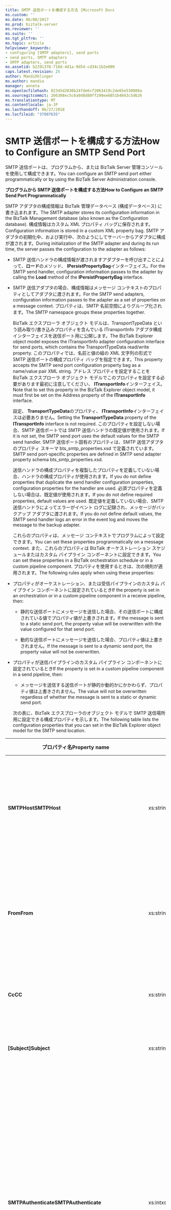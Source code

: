 ```yaml
---
title: SMTP 送信ポートを構成する方法 |Microsoft Docs
ms.custom: ''
ms.date: 06/08/2017
ms.prod: biztalk-server
ms.reviewer: ''
ms.suite: ''
ms.tgt_pltfrm: ''
ms.topic: article
helpviewer_keywords:
- configuring [SMTP adapters], send ports
- send ports, SMTP adapters
- SMTP adapters, send ports
ms.assetid: b2291378-718d-4d1a-9d54-cd34c1b2e000
caps.latest.revision: 25
author: MandiOhlinger
ms.author: mandia
manager: anneta
ms.openlocfilehash: 02345d2036b24fde6cf2063419c24e65e530080a
ms.sourcegitcommit: 266308ec5c6a9d8d80ff298ee6051b4843c5d626
ms.translationtype: MT
ms.contentlocale: ja-JP
ms.lasthandoff: 06/27/2018
ms.locfileid: "37007635"
---
```

# <a name="how-to-configure-an-smtp-send-port"></a><span data-ttu-id="95851-102">SMTP 送信ポートを構成する方法</span><span class="sxs-lookup"><span data-stu-id="95851-102">How to Configure an SMTP Send Port</span></span>
<span data-ttu-id="95851-103">SMTP 送信ポートは、プログラムから、または BizTalk Server 管理コンソールを使用して構成できます。</span><span class="sxs-lookup"><span data-stu-id="95851-103">You can configure an SMTP send port either programmatically or by using the BizTalk Server Administration console.</span></span>  
  
 <span data-ttu-id="95851-104">**プログラムから SMTP 送信ポートを構成する方法**</span><span class="sxs-lookup"><span data-stu-id="95851-104">**How to Configure an SMTP Send Port Programmatically**</span></span>  
  
 <span data-ttu-id="95851-105">SMTP アダプタの構成情報は BizTalk 管理データベース (構成データベース) に書き込まれます。</span><span class="sxs-lookup"><span data-stu-id="95851-105">The SMTP adapter stores its configuration information in the BizTalk Management database (also known as the Configuration database).</span></span> <span data-ttu-id="95851-106">構成情報はカスタム XML プロパティ バッグに保存されます。</span><span class="sxs-lookup"><span data-stu-id="95851-106">Configuration information is stored in a custom XML property bag.</span></span> <span data-ttu-id="95851-107">SMTP アダプタの初期化中、および実行中、次のようにしてサーバーからアダプタに構成が渡されます。</span><span class="sxs-lookup"><span data-stu-id="95851-107">During initialization of the SMTP adapter and during its run time, the server passes the configuration to the adapter as follows:</span></span>  
  
- <span data-ttu-id="95851-108">SMTP 送信ハンドラの構成情報が渡されますアダプターを呼び出すことによって、**ロード**のメソッド、 **IPersistPropertyBag**インターフェイス。</span><span class="sxs-lookup"><span data-stu-id="95851-108">For the SMTP send handler, configuration information passes to the adapter by calling the **Load** method of the **IPersistPropertyBag** interface.</span></span>  
  
- <span data-ttu-id="95851-109">SMTP 送信アダプタの場合、構成情報はメッセージ コンテキストのプロパティとしてアダプタに渡されます。</span><span class="sxs-lookup"><span data-stu-id="95851-109">For the SMTP send adapters, configuration information passes to the adapter as a set of properties on a message context.</span></span> <span data-ttu-id="95851-110">プロパティは、SMTP 名前空間によりグループ化されます。</span><span class="sxs-lookup"><span data-stu-id="95851-110">The SMTP namespace groups these properties together.</span></span>  
  
  <span data-ttu-id="95851-111">BizTalk エクスプローラ オブジェクト モデルは、TransportTypeData という読み取り/書き込みプロパティを含んでいる ITransportInfo アダプタ構成インターフェイスを送信ポート用に公開します。</span><span class="sxs-lookup"><span data-stu-id="95851-111">The BizTalk Explorer object model exposes the ITransportInfo adapter configuration interface for send ports, which contains the TransportTypeData read/write property.</span></span> <span data-ttu-id="95851-112">このプロパティでは、名前と値の組の XML 文字列の形式で SMTP 送信ポートの構成プロパティ バッグを指定できます。</span><span class="sxs-lookup"><span data-stu-id="95851-112">This property accepts the SMTP send port configuration property bag as a name/value pair XML string.</span></span> <span data-ttu-id="95851-113">アドレス プロパティを設定することを BizTalk エクスプローラ オブジェクト モデルでこのプロパティを設定する必要があります最初に注意してください、 **ITransportInfo**インターフェイス。</span><span class="sxs-lookup"><span data-stu-id="95851-113">Note that to set this property in the BizTalk Explorer object model, it must first be set on the Address property of the **ITransportInfo** interface.</span></span>  
  
  <span data-ttu-id="95851-114">設定、 **TransportTypeData**のプロパティ、 **ITransportInfo**インターフェイスは必要ありません。</span><span class="sxs-lookup"><span data-stu-id="95851-114">Setting the **TransportTypeData** property of the **ITransportInfo** interface is not required.</span></span> <span data-ttu-id="95851-115">このプロパティを設定しない場合、SMTP 送信ポートでは SMTP 送信ハンドラの既定値が使用されます。</span><span class="sxs-lookup"><span data-stu-id="95851-115">If it is not set, the SMTP send port uses the default values for the SMTP send handler.</span></span> <span data-ttu-id="95851-116">SMTP 送信ポート固有のプロパティは、SMTP 送信アダプタのプロパティ スキーマ bts_smtp_properties.xsd で定義されています。</span><span class="sxs-lookup"><span data-stu-id="95851-116">SMTP send port-specific properties are defined in SMTP send adapter property schema bts_smtp_properties.xsd.</span></span>  
  
  <span data-ttu-id="95851-117">送信ハンドラの構成プロパティを複製したプロパティを定義していない場合、ハンドラの構成プロパティが使用されます。</span><span class="sxs-lookup"><span data-stu-id="95851-117">If you do not define properties that duplicate the send handler configuration properties, configuration properties for the handler are used.</span></span> <span data-ttu-id="95851-118">必須プロパティを定義しない場合は、既定値が使用されます。</span><span class="sxs-lookup"><span data-stu-id="95851-118">If you do not define required properties, default values are used.</span></span> <span data-ttu-id="95851-119">既定値を定義していない場合、SMTP 送信ハンドラによってエラーがイベント ログに記録され、メッセージがバックアップ アダプタに渡されます。</span><span class="sxs-lookup"><span data-stu-id="95851-119">If you do not define default values, the SMTP send handler logs an error in the event log and moves the message to the backup adapter.</span></span>  
  
  <span data-ttu-id="95851-120">これらのプロパティは、メッセージ コンテキストでプログラムによって設定できます。</span><span class="sxs-lookup"><span data-stu-id="95851-120">You can set these properties programmatically on a message context.</span></span> <span data-ttu-id="95851-121">また、これらのプロパティは BizTalk オーケストレーション スケジュールまたはカスタム パイプライン コンポーネントに設定できます。</span><span class="sxs-lookup"><span data-stu-id="95851-121">You can set these properties in a BizTalk orchestration schedule or in a custom pipeline component.</span></span> <span data-ttu-id="95851-122">プロパティを使用するときは、次の規則が適用されます。</span><span class="sxs-lookup"><span data-stu-id="95851-122">The following rules apply when using these properties:</span></span>  
  
- <span data-ttu-id="95851-123">プロパティがオーケストレーション、または受信パイプラインのカスタム パイプライン コンポーネントに設定されているとき</span><span class="sxs-lookup"><span data-stu-id="95851-123">If the property is set in an orchestration or in a custom pipeline component in a receive pipeline, then:</span></span>  
  
  -   <span data-ttu-id="95851-124">静的な送信ポートにメッセージを送信した場合、その送信ポートに構成されている値でプロパティ値が上書きされます。</span><span class="sxs-lookup"><span data-stu-id="95851-124">If the message is sent to a static send port, the property value will be overwritten with the value configured for that send port.</span></span>  
  
  -   <span data-ttu-id="95851-125">動的な送信ポートにメッセージを送信した場合、プロパティ値は上書きされません。</span><span class="sxs-lookup"><span data-stu-id="95851-125">If the message is sent to a dynamic send port, the property value will not be overwritten.</span></span>  
  
- <span data-ttu-id="95851-126">プロパティが送信パイプラインのカスタム パイプライン コンポーネントに設定されているとき</span><span class="sxs-lookup"><span data-stu-id="95851-126">If the property is set in a custom pipeline component in a send pipeline, then:</span></span>  
  
  -   <span data-ttu-id="95851-127">メッセージを送信する送信ポートが静的か動的かにかかわらず、プロパティ値は上書きされません。</span><span class="sxs-lookup"><span data-stu-id="95851-127">The value will not be overwritten regardless of whether the message is sent to a static or dynamic send port.</span></span>  
  
  <span data-ttu-id="95851-128">次の表に、BizTalk エクスプローラのオブジェクト モデルで SMTP 送信場所用に設定できる構成プロパティを示します。</span><span class="sxs-lookup"><span data-stu-id="95851-128">The following table lists the configuration properties that you can set in the BizTalk Explorer object model for the SMTP send location.</span></span>  
  
|<span data-ttu-id="95851-129">プロパティ名</span><span class="sxs-lookup"><span data-stu-id="95851-129">Property name</span></span>|<span data-ttu-id="95851-130">型</span><span class="sxs-lookup"><span data-stu-id="95851-130">Type</span></span>|<span data-ttu-id="95851-131">説明</span><span class="sxs-lookup"><span data-stu-id="95851-131">Description</span></span>|<span data-ttu-id="95851-132">制限</span><span class="sxs-lookup"><span data-stu-id="95851-132">Restrictions</span></span>|<span data-ttu-id="95851-133">コメント</span><span class="sxs-lookup"><span data-stu-id="95851-133">Comments</span></span>|  
|-------------------|----------|-----------------|------------------|--------------|  
|<span data-ttu-id="95851-134">**SMTPHost**</span><span class="sxs-lookup"><span data-stu-id="95851-134">**SMTPHost**</span></span>|<span data-ttu-id="95851-135">xs:string</span><span class="sxs-lookup"><span data-stu-id="95851-135">xs:string</span></span>|<span data-ttu-id="95851-136">メッセージの送信に使用する SMTP サーバー。</span><span class="sxs-lookup"><span data-stu-id="95851-136">SMTP server used to send messages.</span></span>|<span data-ttu-id="95851-137">最大長: 256</span><span class="sxs-lookup"><span data-stu-id="95851-137">Maximum length: 256</span></span>|<span data-ttu-id="95851-138">既定値: 空です。</span><span class="sxs-lookup"><span data-stu-id="95851-138">Default value: Empty.</span></span><br /><br /> <span data-ttu-id="95851-139">既定値を指定すると、ハンドラの構成値が SMTP 送信ポートで使用されます。</span><span class="sxs-lookup"><span data-stu-id="95851-139">The default value indicates that the SMTP send port will use the configuration values for the handler.</span></span>|  
|<span data-ttu-id="95851-140">**From**</span><span class="sxs-lookup"><span data-stu-id="95851-140">**From**</span></span>|<span data-ttu-id="95851-141">xs:string</span><span class="sxs-lookup"><span data-stu-id="95851-141">xs:string</span></span>|<span data-ttu-id="95851-142">電子メール アドレス、SMTP 送信ポートを配置して、SMTP**から**ヘッダー。</span><span class="sxs-lookup"><span data-stu-id="95851-142">The e-mail address that the SMTP send port places on the SMTP **From** header.</span></span>|<span data-ttu-id="95851-143">最大長: 256</span><span class="sxs-lookup"><span data-stu-id="95851-143">Maximum length: 256</span></span>|<span data-ttu-id="95851-144">既定値: 空です。</span><span class="sxs-lookup"><span data-stu-id="95851-144">Default value: Empty.</span></span><br /><br /> <span data-ttu-id="95851-145">既定値を指定すると、ハンドラの構成値が SMTP 送信ポートで使用されます。</span><span class="sxs-lookup"><span data-stu-id="95851-145">The default value indicates that the SMTP send port will use the configuration values for the handler.</span></span>|  
|<span data-ttu-id="95851-146">**Cc**</span><span class="sxs-lookup"><span data-stu-id="95851-146">**CC**</span></span>|<span data-ttu-id="95851-147">xs:string</span><span class="sxs-lookup"><span data-stu-id="95851-147">xs:string</span></span>|<span data-ttu-id="95851-148">メッセージのコピーを送信する電子メール アドレス。</span><span class="sxs-lookup"><span data-stu-id="95851-148">E-mail address where a copy of the message will be sent.</span></span>|<span data-ttu-id="95851-149">最大長: 1024</span><span class="sxs-lookup"><span data-stu-id="95851-149">Maximum length: 1024</span></span>|<span data-ttu-id="95851-150">既定値: 空</span><span class="sxs-lookup"><span data-stu-id="95851-150">Default value: Empty</span></span><br /><br /> <span data-ttu-id="95851-151">複数の電子メール アドレスを指定できます。</span><span class="sxs-lookup"><span data-stu-id="95851-151">You can list several e-mail addresses.</span></span>|  
|<span data-ttu-id="95851-152">**[Subject]**</span><span class="sxs-lookup"><span data-stu-id="95851-152">**Subject**</span></span>|<span data-ttu-id="95851-153">xs:string</span><span class="sxs-lookup"><span data-stu-id="95851-153">xs:string</span></span>|<span data-ttu-id="95851-154">メッセージの件名ヘッダー。</span><span class="sxs-lookup"><span data-stu-id="95851-154">Subject header for the messages.</span></span>|<span data-ttu-id="95851-155">最小長: 0</span><span class="sxs-lookup"><span data-stu-id="95851-155">Minimum length: 0</span></span><br /><br /> <span data-ttu-id="95851-156">最大長: 256</span><span class="sxs-lookup"><span data-stu-id="95851-156">Maximum length: 256</span></span>|<span data-ttu-id="95851-157">既定値: %messageid% します。</span><span class="sxs-lookup"><span data-stu-id="95851-157">Default value:  %MessageID%.</span></span>|  
|<span data-ttu-id="95851-158">**SMTPAuthenticate**</span><span class="sxs-lookup"><span data-stu-id="95851-158">**SMTPAuthenticate**</span></span>|<span data-ttu-id="95851-159">xs:int</span><span class="sxs-lookup"><span data-stu-id="95851-159">xs:int</span></span>|<span data-ttu-id="95851-160">使用する認証の種類。</span><span class="sxs-lookup"><span data-stu-id="95851-160">Type of authentication to use.</span></span>|<span data-ttu-id="95851-161">なし</span><span class="sxs-lookup"><span data-stu-id="95851-161">None</span></span>|<span data-ttu-id="95851-162">有効な値:</span><span class="sxs-lookup"><span data-stu-id="95851-162">Valid values:</span></span><br /><br /> <span data-ttu-id="95851-163">-0 - 認証なし</span><span class="sxs-lookup"><span data-stu-id="95851-163">-   0 - No authentication</span></span><br /><span data-ttu-id="95851-164">-1 - 基本認証</span><span class="sxs-lookup"><span data-stu-id="95851-164">-   1- Basic authentication</span></span><br /><span data-ttu-id="95851-165">-2 - プロセス アカウント (NTLM)</span><span class="sxs-lookup"><span data-stu-id="95851-165">-   2 - Process account (NTLM)</span></span><br /><br /> <span data-ttu-id="95851-166">既定値を指定すると、ハンドラの構成値が SMTP 送信ポートで使用されます。</span><span class="sxs-lookup"><span data-stu-id="95851-166">The default value indicates that the SMTP send port will use the configuration values for the handler.</span></span> <span data-ttu-id="95851-167">既定値を適用するには、TransportTypeData プロパティを設定するときに、このプロパティをプロパティ バッグから削除します。</span><span class="sxs-lookup"><span data-stu-id="95851-167">To apply the default value, omit this property from the property bag when setting the TransportTypeData property.</span></span>|  
|<span data-ttu-id="95851-168">**UserName**</span><span class="sxs-lookup"><span data-stu-id="95851-168">**UserName**</span></span>|<span data-ttu-id="95851-169">xs:string</span><span class="sxs-lookup"><span data-stu-id="95851-169">xs:string</span></span>|<span data-ttu-id="95851-170">SMTP サーバーで認証に使用するユーザー名。</span><span class="sxs-lookup"><span data-stu-id="95851-170">User name to use for authentication with the SMTP server.</span></span>|<span data-ttu-id="95851-171">最小長: 0</span><span class="sxs-lookup"><span data-stu-id="95851-171">Minimum length: 0</span></span><br /><br /> <span data-ttu-id="95851-172">最大長: 256</span><span class="sxs-lookup"><span data-stu-id="95851-172">Maximum length: 256</span></span>|<span data-ttu-id="95851-173">既定値: 空</span><span class="sxs-lookup"><span data-stu-id="95851-173">Default value: Empty</span></span><br /><br /> <span data-ttu-id="95851-174">場合、値が必要**SMTPAuthenticate**が 1 (基本認証)。</span><span class="sxs-lookup"><span data-stu-id="95851-174">Requires a value if **SMTPAuthenticate** is equal to 1 (Basic authentication).</span></span>|  
|<span data-ttu-id="95851-175">**Password**</span><span class="sxs-lookup"><span data-stu-id="95851-175">**Password**</span></span>|<span data-ttu-id="95851-176">xs:string</span><span class="sxs-lookup"><span data-stu-id="95851-176">xs:string</span></span>|<span data-ttu-id="95851-177">SMTP サーバーでの認証に使用するユーザーのパスワード。</span><span class="sxs-lookup"><span data-stu-id="95851-177">User password for authentication with the SMTP server.</span></span>|<span data-ttu-id="95851-178">最小長: 0</span><span class="sxs-lookup"><span data-stu-id="95851-178">Minimum length: 0</span></span><br /><br /> <span data-ttu-id="95851-179">最大長: 256</span><span class="sxs-lookup"><span data-stu-id="95851-179">Maximum length: 256</span></span>|<span data-ttu-id="95851-180">既定値: 空</span><span class="sxs-lookup"><span data-stu-id="95851-180">Default value: Empty</span></span><br /><br /> <span data-ttu-id="95851-181">場合、値が必要**SMTPAuthenticate**が 1 (基本認証)。</span><span class="sxs-lookup"><span data-stu-id="95851-181">Requires a value if **SMTPAuthenticate** is equal to 1 (Basic authentication).</span></span>|  
|<span data-ttu-id="95851-182">**ReadReceipt**</span><span class="sxs-lookup"><span data-stu-id="95851-182">**ReadReceipt**</span></span>|<span data-ttu-id="95851-183">xs:boolean</span><span class="sxs-lookup"><span data-stu-id="95851-183">xs:boolean</span></span>|<span data-ttu-id="95851-184">この送信ポートからのメッセージに対して開封確認メッセージを要求します。</span><span class="sxs-lookup"><span data-stu-id="95851-184">Requests a read receipt for the messages from this send port.</span></span>|<span data-ttu-id="95851-185">なし</span><span class="sxs-lookup"><span data-stu-id="95851-185">None</span></span>|<span data-ttu-id="95851-186">既定値: False</span><span class="sxs-lookup"><span data-stu-id="95851-186">Default value: False</span></span>|  
|<span data-ttu-id="95851-187">**DeliveryReceipt**</span><span class="sxs-lookup"><span data-stu-id="95851-187">**DeliveryReceipt**</span></span>|<span data-ttu-id="95851-188">xs:boolean</span><span class="sxs-lookup"><span data-stu-id="95851-188">xs:boolean</span></span>|<span data-ttu-id="95851-189">この送信ポートからのメッセージに対して配信確認メッセージを要求します。</span><span class="sxs-lookup"><span data-stu-id="95851-189">Requests a delivery receipt for the messages from this send port.</span></span>|<span data-ttu-id="95851-190">なし</span><span class="sxs-lookup"><span data-stu-id="95851-190">None</span></span>|<span data-ttu-id="95851-191">既定値: False</span><span class="sxs-lookup"><span data-stu-id="95851-191">Default value: False</span></span>|  
|<span data-ttu-id="95851-192">**EmailBodyText**</span><span class="sxs-lookup"><span data-stu-id="95851-192">**EmailBodyText**</span></span>|<span data-ttu-id="95851-193">xs:string</span><span class="sxs-lookup"><span data-stu-id="95851-193">xs:string</span></span>|<span data-ttu-id="95851-194">送信する電子メールの本文に使用するテキストを指定します。</span><span class="sxs-lookup"><span data-stu-id="95851-194">Specify text to be used for the body of the e-mail being sent.</span></span>|<span data-ttu-id="95851-195">最大長: 64 kb</span><span class="sxs-lookup"><span data-stu-id="95851-195">Maximum length: 64 kb</span></span>|<span data-ttu-id="95851-196">既定値: 空</span><span class="sxs-lookup"><span data-stu-id="95851-196">Default value: Empty</span></span>|  
|<span data-ttu-id="95851-197">**EmailBodyTextCharset**</span><span class="sxs-lookup"><span data-stu-id="95851-197">**EmailBodyTextCharset**</span></span>|<span data-ttu-id="95851-198">xs:string</span><span class="sxs-lookup"><span data-stu-id="95851-198">xs:string</span></span>|<span data-ttu-id="95851-199">ときに送信する電子メールの本文のエンコードを使用する文字セットの指定、 **EmailBodyText**オプションを使用します。</span><span class="sxs-lookup"><span data-stu-id="95851-199">Specify the character set to use for encoding the body of the e-mail being sent when the **EmailBodyText** option is used.</span></span> <span data-ttu-id="95851-200">SMTP アダプタは、変換、 **EmailBodyText**文字で指定されたセットに**EmailBodyTextCharset**します。</span><span class="sxs-lookup"><span data-stu-id="95851-200">The SMTP adapter will convert the **EmailBodyText** to the character set specified by **EmailBodyTextCharset**.</span></span>|<span data-ttu-id="95851-201">なし</span><span class="sxs-lookup"><span data-stu-id="95851-201">None</span></span>|<span data-ttu-id="95851-202">既定値: なし。</span><span class="sxs-lookup"><span data-stu-id="95851-202">Default value: None.</span></span> <span data-ttu-id="95851-203">明示的に値を設定する必要があります (UTF-8 など)。</span><span class="sxs-lookup"><span data-stu-id="95851-203">You must explicitly set the value, for example, to UTF-8.</span></span><br /><br /> <span data-ttu-id="95851-204">値を設定しなかった場合、エラー (後述) が発生します。</span><span class="sxs-lookup"><span data-stu-id="95851-204">If you don't set a value, you may see the error shown at the end of this topic.</span></span>|  
|<span data-ttu-id="95851-205">**EmailBodyFile**</span><span class="sxs-lookup"><span data-stu-id="95851-205">**EmailBodyFile**</span></span>|<span data-ttu-id="95851-206">xs:string</span><span class="sxs-lookup"><span data-stu-id="95851-206">xs:string</span></span>|<span data-ttu-id="95851-207">ファイルの内容が送信される電子メールやファイルへの完全パスの本文に使用されることを指定します。</span><span class="sxs-lookup"><span data-stu-id="95851-207">Specifies that the contents of a file will be used for the body of the e-mail being sent and the full path to the file.</span></span> <span data-ttu-id="95851-208">このパスは、実行時に SMTP アダプターのホストからアクセスできる必要があります。</span><span class="sxs-lookup"><span data-stu-id="95851-208">This path must be accessible to the host for the SMTP adapter at run time.</span></span>|<span data-ttu-id="95851-209">パスの最大長: 256 文字</span><span class="sxs-lookup"><span data-stu-id="95851-209">Maximum path length: 256 characters</span></span>|<span data-ttu-id="95851-210">既定値: 空</span><span class="sxs-lookup"><span data-stu-id="95851-210">Default value: Empty</span></span>|  
|<span data-ttu-id="95851-211">**EmailBodyFileCharset**</span><span class="sxs-lookup"><span data-stu-id="95851-211">**EmailBodyFileCharset**</span></span>|<span data-ttu-id="95851-212">xs:string</span><span class="sxs-lookup"><span data-stu-id="95851-212">xs:string</span></span>|<span data-ttu-id="95851-213">場合に送信する電子メールの本文のエンコードを使用する文字セットの指定、 **EmailBodyFile**プロパティを設定します。</span><span class="sxs-lookup"><span data-stu-id="95851-213">Specify the character set to use for encoding the body of the e-mail being sent if the **EmailBodyFile** property is set.</span></span> <span data-ttu-id="95851-214">SMTP アダプターではファイルの変換は行われません。ファイルはこの文字セットであらかじめエンコードされている必要があります。</span><span class="sxs-lookup"><span data-stu-id="95851-214">The SMTP adapter will not perform any conversion on the file; the file must already be encoded in this character set.</span></span> <span data-ttu-id="95851-215">ファイルにバイト オーダー マーク (BOM) が含まれている場合は、SMTP アダプターで削除されます。</span><span class="sxs-lookup"><span data-stu-id="95851-215">If the file has a Byte-Order-Mark (BOM), the SMTP adapter will remove it.</span></span>|<span data-ttu-id="95851-216">なし</span><span class="sxs-lookup"><span data-stu-id="95851-216">None</span></span>|<span data-ttu-id="95851-217">既定値: utf-8 (65001)</span><span class="sxs-lookup"><span data-stu-id="95851-217">Default value: UTF-8 (65001)</span></span>|  
|<span data-ttu-id="95851-218">**[Attachments]**</span><span class="sxs-lookup"><span data-stu-id="95851-218">**Attachments**</span></span>|<span data-ttu-id="95851-219">xs:string</span><span class="sxs-lookup"><span data-stu-id="95851-219">xs:string</span></span>|<span data-ttu-id="95851-220">電子メール メッセージにファイルを添付することと、添付するファイルへの完全パスを指定します。</span><span class="sxs-lookup"><span data-stu-id="95851-220">Specifies that a file or files will be attached to the e-mail message and the full path to the file or files.</span></span> <span data-ttu-id="95851-221">指定されたパスは、実行時に SMTP アダプターのホストからアクセスできる必要があります。</span><span class="sxs-lookup"><span data-stu-id="95851-221">The specified path or paths must be accessible to the host for the SMTP adapter at run time.</span></span>|<span data-ttu-id="95851-222">パスの最大長: 256 文字</span><span class="sxs-lookup"><span data-stu-id="95851-222">Maximum path length: 256 characters</span></span>|<span data-ttu-id="95851-223">既定値: 空</span><span class="sxs-lookup"><span data-stu-id="95851-223">Default value: Empty</span></span>|  
|<span data-ttu-id="95851-224">**MessagePartsAttachments**</span><span class="sxs-lookup"><span data-stu-id="95851-224">**MessagePartsAttachments**</span></span>|<span data-ttu-id="95851-225">xs:int</span><span class="sxs-lookup"><span data-stu-id="95851-225">xs:int</span></span>|<span data-ttu-id="95851-226">BizTalk メッセージ部分を電子メールのメッセージに添付する方法を指定します。</span><span class="sxs-lookup"><span data-stu-id="95851-226">Specify how BizTalk message parts are attached to the e-mail message</span></span>|<span data-ttu-id="95851-227">なし</span><span class="sxs-lookup"><span data-stu-id="95851-227">None</span></span>|<span data-ttu-id="95851-228">有効な値:</span><span class="sxs-lookup"><span data-stu-id="95851-228">Valid values:</span></span><br /><br /> <span data-ttu-id="95851-229">-0 - いいえ BizTalk メッセージ部分は、添付ファイルとして使用されます。</span><span class="sxs-lookup"><span data-stu-id="95851-229">-   0 - No BizTalk message parts will be used as attachments.</span></span><br /><span data-ttu-id="95851-230">-1 - BizTalk メッセージのボディ部が電子メールの添付ファイルとして送信されます。</span><span class="sxs-lookup"><span data-stu-id="95851-230">-   1- The BizTalk message body part is sent as an e-mail attachment.</span></span> <span data-ttu-id="95851-231">ここで、 **EmailBodyFile**または**EmailBodyText**プロパティを指定する必要があります。</span><span class="sxs-lookup"><span data-stu-id="95851-231">In this case, the **EmailBodyFile** or **EmailBodyText** properties should be specified.</span></span> <span data-ttu-id="95851-232">どちらのプロパティも指定しない場合、BizTalk メッセージのボディ部が電子メールの添付ファイルではなく本文として送信されます。</span><span class="sxs-lookup"><span data-stu-id="95851-232">If neither of these properties are specified, the BizTalk message body part is sent as the e-mail body instead of as an attachment.</span></span><br /><span data-ttu-id="95851-233">-2 - すべての部分は、添付ファイルとして送信されます。</span><span class="sxs-lookup"><span data-stu-id="95851-233">-   2 - All parts are sent as attachments.</span></span> <span data-ttu-id="95851-234">ただし場合、 **EmailBodyText**または**EmailBodyFile**が指定されていない BizTalk メッセージのボディ部が電子メールの本文として送信され、他の部分が添付ファイルとして送信されます。</span><span class="sxs-lookup"><span data-stu-id="95851-234">However, if **EmailBodyText** or **EmailBodyFile** are not specified, then the BizTalk message body part is sent as the e-mail body and other parts are sent as attachments.</span></span><br /><br /> <span data-ttu-id="95851-235">既定値: 0</span><span class="sxs-lookup"><span data-stu-id="95851-235">Default value: 0</span></span>|  
|<span data-ttu-id="95851-236">**ReplyBy**</span><span class="sxs-lookup"><span data-stu-id="95851-236">**ReplyBy**</span></span>|<span data-ttu-id="95851-237">xs:dateTime</span><span class="sxs-lookup"><span data-stu-id="95851-237">xs:dateTime</span></span>|<span data-ttu-id="95851-238">設定、 **Reply-by**ヘッダー フィールドで指定の値を持つメッセージを送信します。</span><span class="sxs-lookup"><span data-stu-id="95851-238">Populates the **Reply-By** header field in the outgoing message with the specified value.</span></span>|<span data-ttu-id="95851-239">このプロパティは、送信ポートのプロパティ ページでは設定できません。</span><span class="sxs-lookup"><span data-stu-id="95851-239">This property cannot be set on the send port property page.</span></span> <span data-ttu-id="95851-240">パイプラインまたはオーケストレーションから設定できます。</span><span class="sxs-lookup"><span data-stu-id="95851-240">This property can be set from a pipeline or an orchestration.</span></span>|<span data-ttu-id="95851-241">既定値: 空</span><span class="sxs-lookup"><span data-stu-id="95851-241">Default value: Empty</span></span>|  
  
 <span data-ttu-id="95851-242">次のコード例は、上記のプロパティの設定に使用する XML 文字列の形式を示しています。</span><span class="sxs-lookup"><span data-stu-id="95851-242">The following code shows the format of the XML string to use to set these properties:</span></span>  
  
```  
<CustomProps>  
   <DeliveryReceipt vt="11">-1</DeliveryReceipt  
   <SMTPHost vt="8">sfdsadf</SMTPHost>  
   <Subject vt="8">Some subject</Subject>  
   <From vt="8">username@domain.com</From>  
   <SMTPAuthenticate vt="19">2</SMTPAuthenticate>  
   <ReadReceipt vt="11">-1</ReadReceipt>  
</CustomProps>  
```  
  
 <span data-ttu-id="95851-243">**BizTalk Server 管理コンソールで、SMTP 送信ポートを構成する方法**</span><span class="sxs-lookup"><span data-stu-id="95851-243">**How to Configure an SMTP Send Port with the BizTalk Server Administration Console**</span></span>  
  
 <span data-ttu-id="95851-244">BizTalk Server 管理コンソールで、SMTP 送信ポート アダプタの変数を設定できます。</span><span class="sxs-lookup"><span data-stu-id="95851-244">You can set SMTP send port adapter variables in the BizTalk Server Administration Console.</span></span> <span data-ttu-id="95851-245">プロパティが送信ポートに設定されていない場合は、BizTalk Server 管理コンソールで設定した既定の送信ハンドラの値が使用されます。</span><span class="sxs-lookup"><span data-stu-id="95851-245">If properties are not set for the send port, the default send handler values set in the BizTalk Server Administration Console are used.</span></span>  
  
 <span data-ttu-id="95851-246">BizTalk Server 管理コンソールを使用して SMTP 送信ポートを構成するには、次の操作を行います。</span><span class="sxs-lookup"><span data-stu-id="95851-246">To configure an SMTP send port with the BizTalk Server Administration console, use the following procedure.</span></span>  
  
### <a name="to-configure-variables-for-an-smtp-send-port"></a><span data-ttu-id="95851-247">SMTP 送信ポートの変数を構成するには</span><span class="sxs-lookup"><span data-stu-id="95851-247">To configure variables for an SMTP send port</span></span>  
  
1.  <span data-ttu-id="95851-248">BizTalk Server 管理コンソールで、新しい送信ポートを作成するか、既存の送信ポートをダブルクリックして変更します。</span><span class="sxs-lookup"><span data-stu-id="95851-248">In the BizTalk Server Administration Console, create a new send port or double-click an existing send port to modify it.</span></span> <span data-ttu-id="95851-249">詳細については、[送信ポートを作成する方法](../core/how-to-create-a-send-port2.md)を参照してください。</span><span class="sxs-lookup"><span data-stu-id="95851-249">For more information, see [How to Create a Send Port](../core/how-to-create-a-send-port2.md).</span></span> <span data-ttu-id="95851-250">すべての送信ポートのオプションを構成し、指定**SMTP**の**型**オプション、**トランスポート**のセクション、**全般**タブ。</span><span class="sxs-lookup"><span data-stu-id="95851-250">Configure all of the send port options and specify **SMTP** for the **Type** option in the **Transport** section of the **General** tab.</span></span>  
  
2.  <span data-ttu-id="95851-251">**全般** タブで、**トランスポート**セクションで、横に**型**、 をクリックして**構成**します。</span><span class="sxs-lookup"><span data-stu-id="95851-251">On the **General** tab, in the **Transport** section, next to **Type**, click **Configure**.</span></span>  
  
3.  <span data-ttu-id="95851-252">**SMTP トランスポートのプロパティ** ダイアログ ボックスの 、**全般** タブで、次の操作を行います。</span><span class="sxs-lookup"><span data-stu-id="95851-252">In the **SMTP Transport Properties** dialog box, on the **General** tab, do the following:</span></span>  
  
    |<span data-ttu-id="95851-253">プロパティ</span><span class="sxs-lookup"><span data-stu-id="95851-253">Use this</span></span>|<span data-ttu-id="95851-254">目的</span><span class="sxs-lookup"><span data-stu-id="95851-254">To do this</span></span>|  
    |--------------|----------------|  
    |<span data-ttu-id="95851-255">**変換先**</span><span class="sxs-lookup"><span data-stu-id="95851-255">**To**</span></span>|<span data-ttu-id="95851-256">必須。</span><span class="sxs-lookup"><span data-stu-id="95851-256">Required.</span></span> <span data-ttu-id="95851-257">メッセージ送信先の電子メール アドレスを指定します。</span><span class="sxs-lookup"><span data-stu-id="95851-257">Specify the e-mail address for where to send messages.</span></span><br /><br /> <span data-ttu-id="95851-258">複数のアドレスを指定できます。</span><span class="sxs-lookup"><span data-stu-id="95851-258">You can specify more than one address.</span></span><br /><br /> <span data-ttu-id="95851-259">最大長: 256</span><span class="sxs-lookup"><span data-stu-id="95851-259">Maximum length: 256</span></span><br /><br /> <span data-ttu-id="95851-260">このプロパティの詳細については、[SMTP の To プロパティに関する制限事項](../core/restrictions-on-the-smtp-to-property.md)を参照してください。</span><span class="sxs-lookup"><span data-stu-id="95851-260">For more information about this property, see [Restrictions on the SMTP To Property](../core/restrictions-on-the-smtp-to-property.md).</span></span>|  
    |<span data-ttu-id="95851-261">**Cc**</span><span class="sxs-lookup"><span data-stu-id="95851-261">**CC**</span></span>|<span data-ttu-id="95851-262">メッセージのカーボン コピーを送信する電子メール アドレスを指定します。</span><span class="sxs-lookup"><span data-stu-id="95851-262">Specify the e-mail address to send the carbon copy of the message.</span></span><br /><br /> <span data-ttu-id="95851-263">複数のアドレスを指定できます。</span><span class="sxs-lookup"><span data-stu-id="95851-263">You can specify more than one address.</span></span><br /><br /> <span data-ttu-id="95851-264">最大長: 1024</span><span class="sxs-lookup"><span data-stu-id="95851-264">Maximum length: 1024</span></span>|  
    |<span data-ttu-id="95851-265">**[Subject]**</span><span class="sxs-lookup"><span data-stu-id="95851-265">**Subject**</span></span>|<span data-ttu-id="95851-266">メッセージの件名ヘッダーを指定します。</span><span class="sxs-lookup"><span data-stu-id="95851-266">Specify the subject header for the message.</span></span><br /><br /> <span data-ttu-id="95851-267">最小長: 0</span><span class="sxs-lookup"><span data-stu-id="95851-267">Minimum length: 0</span></span><br /><br /> <span data-ttu-id="95851-268">最大長: 256</span><span class="sxs-lookup"><span data-stu-id="95851-268">Maximum length: 256</span></span>|  
    |<span data-ttu-id="95851-269">**通知**</span><span class="sxs-lookup"><span data-stu-id="95851-269">**Notification**</span></span>|<span data-ttu-id="95851-270">受信通知の種類を指定します。</span><span class="sxs-lookup"><span data-stu-id="95851-270">Specify the type of notification receipt.</span></span> <span data-ttu-id="95851-271">次のいずれかの種類または両方の種類の確認メッセージを選択できます。</span><span class="sxs-lookup"><span data-stu-id="95851-271">You can select one or both types of receipts.</span></span> <span data-ttu-id="95851-272">選択できる確認メッセージの種類を以下に示します。</span><span class="sxs-lookup"><span data-stu-id="95851-272">Notification receipt types are:</span></span><br /><br /> <span data-ttu-id="95851-273">-   **開封**します。</span><span class="sxs-lookup"><span data-stu-id="95851-273">-   **Read Receipt**.</span></span> <span data-ttu-id="95851-274">メッセージが開封されたときに送信される、確認電子メール メッセージ。</span><span class="sxs-lookup"><span data-stu-id="95851-274">Confirmation e-mail message is sent when the message is read.</span></span><br /><span data-ttu-id="95851-275">-   **配信確認メッセージ**します。</span><span class="sxs-lookup"><span data-stu-id="95851-275">-   **Delivery Receipt**.</span></span> <span data-ttu-id="95851-276">メッセージが配信されるときに、確認の電子メール メッセージが送信されます。</span><span class="sxs-lookup"><span data-stu-id="95851-276">Confirmation e-mail message is sent when the message is delivered.</span></span>|  
  
4.  <span data-ttu-id="95851-277">**SMTP トランスポートのプロパティ** ダイアログ ボックスの 、 **Compose**  タブで、次の操作を行います。</span><span class="sxs-lookup"><span data-stu-id="95851-277">In the **SMTP Transport Properties** dialog box, on the **Compose** tab, do the following:</span></span>  
  
    |<span data-ttu-id="95851-278">プロパティ</span><span class="sxs-lookup"><span data-stu-id="95851-278">Use this</span></span>|<span data-ttu-id="95851-279">目的</span><span class="sxs-lookup"><span data-stu-id="95851-279">To do this</span></span>|  
    |--------------|----------------|  
    |<span data-ttu-id="95851-280">**BizTalk メッセージのボディ部**</span><span class="sxs-lookup"><span data-stu-id="95851-280">**BizTalk message body part**</span></span>|<span data-ttu-id="95851-281">送信する電子メールの本文に、BizTalk メッセージのボディ部分を使用するように指定します。</span><span class="sxs-lookup"><span data-stu-id="95851-281">Specify to use the BizTalk message body part for the body of the e-mail being sent.</span></span>|  
    |<span data-ttu-id="95851-282">**テキスト**</span><span class="sxs-lookup"><span data-stu-id="95851-282">**Text**</span></span>|<span data-ttu-id="95851-283">送信する電子メールの本文に使用するテキストを指定します。</span><span class="sxs-lookup"><span data-stu-id="95851-283">Specify text to be used for the body of the e-mail being sent.</span></span> <span data-ttu-id="95851-284">後に、**テキスト**オプションが選択されているテキスト ボックスに、電子メールの本文のテキストを入力することができます。</span><span class="sxs-lookup"><span data-stu-id="95851-284">After the **Text** option is selected you can enter the text for the e-mail body into the text box.</span></span><br /><br /> <span data-ttu-id="95851-285">**最大長:** 64 Kb</span><span class="sxs-lookup"><span data-stu-id="95851-285">**Maximum Length:** 64Kb</span></span>|  
    |<span data-ttu-id="95851-286">**テキストの文字セット**</span><span class="sxs-lookup"><span data-stu-id="95851-286">**Charset for the text**</span></span>|<span data-ttu-id="95851-287">-送信される電子メールの本文のエンコードを使用する文字セットを指定します。</span><span class="sxs-lookup"><span data-stu-id="95851-287">-   Specify the character set to use for encoding the body of the e-mail being sent.</span></span> <span data-ttu-id="95851-288">このオプションは使用可能な場合、**テキスト**オプションを選択します。</span><span class="sxs-lookup"><span data-stu-id="95851-288">This option is only available if the **Text** option is selected.</span></span><br /><span data-ttu-id="95851-289">-   **既定値:** utf-8 (65001)</span><span class="sxs-lookup"><span data-stu-id="95851-289">-   **Default value:** UTF-8 (65001)</span></span>|  
    |<span data-ttu-id="95851-290">**[最近使ったファイル]**</span><span class="sxs-lookup"><span data-stu-id="95851-290">**File**</span></span>|<span data-ttu-id="95851-291">送信する電子メールの本文にファイルの内容を使用することを指定すると共に、ファイルへのパスを指定します。</span><span class="sxs-lookup"><span data-stu-id="95851-291">Specify that the contents of a file will be used for the body of the e-mail being sent and specify the path to the file.</span></span> <span data-ttu-id="95851-292">後に、**ファイル**オプションを選択する、省略記号ボタンをクリックすることができます (**.**) ファイルを参照するボタンをクリックします。</span><span class="sxs-lookup"><span data-stu-id="95851-292">After the **File** option is selected you can click the Ellipsis (**…**) button to browse to the file.</span></span><br /><br /> <span data-ttu-id="95851-293">パスの最大長: 256 文字**注:** は運用環境で使用する BizTalk Server グループ内のすべての BizTalk サーバーからアクセスできるファイル共有のパスを指定する場合は、推奨されるベスト プラクティスです。</span><span class="sxs-lookup"><span data-stu-id="95851-293">Maximum path length: 256 characters **Note:**  It is a recommended best practice to specify a path on a file share that is accessible from all BizTalk servers in the BizTalk Server group to be used in production.</span></span>|  
    |<span data-ttu-id="95851-294">**ファイルの文字セット**</span><span class="sxs-lookup"><span data-stu-id="95851-294">**Charset of the file**</span></span>|<span data-ttu-id="95851-295">送信するファイルの文字セットのエンコードを指定します。</span><span class="sxs-lookup"><span data-stu-id="95851-295">Specify the character set encoding of the file being sent.</span></span> <span data-ttu-id="95851-296">**注:** SMTP アダプターがファイルに指定したエンコーディングを適用していません。</span><span class="sxs-lookup"><span data-stu-id="95851-296">**Note:**  The SMTP adapter does not apply the specified encoding to the file.</span></span> <span data-ttu-id="95851-297">このオプションは、送信するファイルのエンコード形式を指定するためだけに使用します。</span><span class="sxs-lookup"><span data-stu-id="95851-297">This option is only for specifying how the file being sent is already encoded.</span></span> <br /><br /> <span data-ttu-id="95851-298">このオプションは使用可能な場合、**ファイル**オプションを選択します。</span><span class="sxs-lookup"><span data-stu-id="95851-298">This option is only available if the **File** option is selected.</span></span><br /><br /> <span data-ttu-id="95851-299">既定値: utf-8 (65001)</span><span class="sxs-lookup"><span data-stu-id="95851-299">Default value: UTF-8 (65001)</span></span>|  
  
5.  <span data-ttu-id="95851-300">**SMTP トランスポートのプロパティ** ダイアログ ボックスの 、**添付ファイル** タブで、次の操作を行います。</span><span class="sxs-lookup"><span data-stu-id="95851-300">In the **SMTP Transport Properties** dialog box, on the **Attachments** tab, do the following:</span></span>  
  
    |<span data-ttu-id="95851-301">プロパティ</span><span class="sxs-lookup"><span data-stu-id="95851-301">Use this</span></span>|<span data-ttu-id="95851-302">目的</span><span class="sxs-lookup"><span data-stu-id="95851-302">To do this</span></span>|  
    |--------------|----------------|  
    |<span data-ttu-id="95851-303">**BizTalk メッセージの残りの部分**</span><span class="sxs-lookup"><span data-stu-id="95851-303">**Remaining BizTalk message parts**</span></span>|<span data-ttu-id="95851-304">BizTalk メッセージ部分を電子メール メッセージに添付する方法を指定します。</span><span class="sxs-lookup"><span data-stu-id="95851-304">Specify how BizTalk message parts are attached to the e-mail message.</span></span><br /><br /> <span data-ttu-id="95851-305">オプション：</span><span class="sxs-lookup"><span data-stu-id="95851-305">Options:</span></span><br /><br /> <span data-ttu-id="95851-306">-   **部分を添付しません。**</span><span class="sxs-lookup"><span data-stu-id="95851-306">-   **Do not attach parts**</span></span><br /><span data-ttu-id="95851-307">-   **ボディ部のみを添付します。**</span><span class="sxs-lookup"><span data-stu-id="95851-307">-   **Attach only body part**</span></span><br /><span data-ttu-id="95851-308">-   **すべての部分を添付します。**</span><span class="sxs-lookup"><span data-stu-id="95851-308">-   **Attach all parts**</span></span><br /><br /> <span data-ttu-id="95851-309">既定値: 部分を添付しません。</span><span class="sxs-lookup"><span data-stu-id="95851-309">Default value: Do not attach parts.</span></span>|  
    |<span data-ttu-id="95851-310">**[追加]**</span><span class="sxs-lookup"><span data-stu-id="95851-310">**Add**</span></span>|<span data-ttu-id="95851-311">電子メール メッセージに添付するファイルを指定します。</span><span class="sxs-lookup"><span data-stu-id="95851-311">Specify a file or files to attach to the e-mail message.</span></span> <span data-ttu-id="95851-312">クリックすると**追加**参照ファイルを選択し、添付するファイルの一覧に追加することができます。</span><span class="sxs-lookup"><span data-stu-id="95851-312">After clicking **Add** you can browse to select a file and add it to the list of files to be attached.</span></span><br /><br /> <span data-ttu-id="95851-313">パスの最大長: 256 文字**注:** は運用環境で使用する BizTalk Server グループ内のすべての BizTalk サーバーからアクセスできるファイル共有のパスを指定する場合は、推奨されるベスト プラクティスです。</span><span class="sxs-lookup"><span data-stu-id="95851-313">Maximum path length: 256 characters **Note:**  It is a recommended best practice to specify a path on a file share that is accessible from all BizTalk servers in the BizTalk Server group to be used in production.</span></span>|  
    |<span data-ttu-id="95851-314">**[削除]**</span><span class="sxs-lookup"><span data-stu-id="95851-314">**Remove**</span></span>|<span data-ttu-id="95851-315">電子メール メッセージに添付するファイルの一覧から、選択したファイルを削除します。</span><span class="sxs-lookup"><span data-stu-id="95851-315">Removes the selected file from the list of files to be attached to the e-mail message.</span></span>|  
  
6.  <span data-ttu-id="95851-316">**SMTP トランスポートのプロパティ** ダイアログ ボックスの 、**ハンドラー上書き** タブで、次の操作を行います。</span><span class="sxs-lookup"><span data-stu-id="95851-316">In the **SMTP Transport Properties** dialog box, on the **Handler Override** tab, do the following:</span></span>  
  
    |<span data-ttu-id="95851-317">プロパティ</span><span class="sxs-lookup"><span data-stu-id="95851-317">Use this</span></span>|<span data-ttu-id="95851-318">目的</span><span class="sxs-lookup"><span data-stu-id="95851-318">To do this</span></span>|  
    |--------------|----------------|  
    |<span data-ttu-id="95851-319">**SMTP サーバー名**</span><span class="sxs-lookup"><span data-stu-id="95851-319">**SMTP server name**</span></span>|<span data-ttu-id="95851-320">メッセージの送信時に使用する SMTP サーバーの名前を指定します。</span><span class="sxs-lookup"><span data-stu-id="95851-320">Specify the name of the SMTP server to use when sending messages.</span></span><br /><br /> <span data-ttu-id="95851-321">最大長: 256**注:** URI を送信ポートまたは受信場所が 256 文字を超えることはできません。</span><span class="sxs-lookup"><span data-stu-id="95851-321">Maximum length: 256 **Note:**  The URI for a send port or receive location cannot exceed 256 characters.</span></span>|  
    |<span data-ttu-id="95851-322">**差出人 (電子メール アドレス)**</span><span class="sxs-lookup"><span data-stu-id="95851-322">**From (e-mail address)**</span></span>|<span data-ttu-id="95851-323">SMTP に配置する電子メール アドレスを指定**から**ヘッダー。</span><span class="sxs-lookup"><span data-stu-id="95851-323">Specify the e-mail address to place on the SMTP **From** header.</span></span><br /><br /> <span data-ttu-id="95851-324">最大長: 256</span><span class="sxs-lookup"><span data-stu-id="95851-324">Maximum length: 256</span></span>|  
    |<span data-ttu-id="95851-325">**認証の種類**</span><span class="sxs-lookup"><span data-stu-id="95851-325">**Authentication type**</span></span>|<span data-ttu-id="95851-326">SMTP サーバーで使用する認証の種類を指定します。</span><span class="sxs-lookup"><span data-stu-id="95851-326">Specify the type of authentication to use with the SMTP server.</span></span><br /><br /> <span data-ttu-id="95851-327">オプション：</span><span class="sxs-lookup"><span data-stu-id="95851-327">Options:</span></span><br /><br /> <span data-ttu-id="95851-328">-   **(既定値)**</span><span class="sxs-lookup"><span data-stu-id="95851-328">-   **(Default)**</span></span><br /><span data-ttu-id="95851-329">-   **認証なし**</span><span class="sxs-lookup"><span data-stu-id="95851-329">-   **No authentication**</span></span><br /><span data-ttu-id="95851-330">-   **基本認証**</span><span class="sxs-lookup"><span data-stu-id="95851-330">-   **Basic authentication**</span></span><br /><span data-ttu-id="95851-331">-   **プロセス アカウント (NTLM)**</span><span class="sxs-lookup"><span data-stu-id="95851-331">-   **Process account (NTLM)**</span></span><br /><br /> <span data-ttu-id="95851-332">既定値を指定すると、送信ハンドラに指定された構成値が SMTP 送信ポートで使用されます。</span><span class="sxs-lookup"><span data-stu-id="95851-332">The default value indicates that the SMTP send port will use the configuration values specified in the send handler.</span></span>|  
    |<span data-ttu-id="95851-333">**ユーザー名**</span><span class="sxs-lookup"><span data-stu-id="95851-333">**User name**</span></span>|<span data-ttu-id="95851-334">SMTP サーバーでの認証に使用するユーザー名を指定します。</span><span class="sxs-lookup"><span data-stu-id="95851-334">Specify the user name to use for authentication with the SMTP server.</span></span><br /><br /> <span data-ttu-id="95851-335">このプロパティには、値がある場合は**認証の種類**は**基本認証**します。</span><span class="sxs-lookup"><span data-stu-id="95851-335">This property requires a value if **Authentication type** is **Basic authentication**.</span></span><br /><br /> <span data-ttu-id="95851-336">最小長: 0</span><span class="sxs-lookup"><span data-stu-id="95851-336">Minimum length: 0</span></span><br /><br /> <span data-ttu-id="95851-337">最大長: 256</span><span class="sxs-lookup"><span data-stu-id="95851-337">Maximum length: 256</span></span>|  
    |<span data-ttu-id="95851-338">**Password**</span><span class="sxs-lookup"><span data-stu-id="95851-338">**Password**</span></span>|<span data-ttu-id="95851-339">SMTP サーバーでの認証に使用するパスワードを指定します。</span><span class="sxs-lookup"><span data-stu-id="95851-339">Specify the password to use for authentication with the SMTP server.</span></span><br /><br /> <span data-ttu-id="95851-340">このプロパティには、値がある場合は**認証の種類**は**基本認証**します。</span><span class="sxs-lookup"><span data-stu-id="95851-340">This property requires a value if **Authentication type** is **Basic authentication**.</span></span><br /><br /> <span data-ttu-id="95851-341">最小長: 0</span><span class="sxs-lookup"><span data-stu-id="95851-341">Minimum length: 0</span></span><br /><br /> <span data-ttu-id="95851-342">最大長: 256</span><span class="sxs-lookup"><span data-stu-id="95851-342">Maximum length: 256</span></span>|  
  
7.  <span data-ttu-id="95851-343">をクリックして **[ok]** と**OK**設定を保存するには、もう一度です。</span><span class="sxs-lookup"><span data-stu-id="95851-343">Click **OK** and **OK** again to save settings.</span></span>  
  
## <a name="see-also"></a><span data-ttu-id="95851-344">参照</span><span class="sxs-lookup"><span data-stu-id="95851-344">See Also</span></span>  
 [<span data-ttu-id="95851-345">SMTP アダプターの構成</span><span class="sxs-lookup"><span data-stu-id="95851-345">Configuring the SMTP Adapter</span></span>](../core/configuring-the-smtp-adapter.md)
